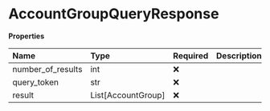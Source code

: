 # AccountGroupQueryResponse

**Properties**

| Name              | Type               | Required | Description |
| :---------------- | :----------------- | :------- | :---------- |
| number_of_results | int                | ❌       |             |
| query_token       | str                | ❌       |             |
| result            | List[AccountGroup] | ❌       |             |

